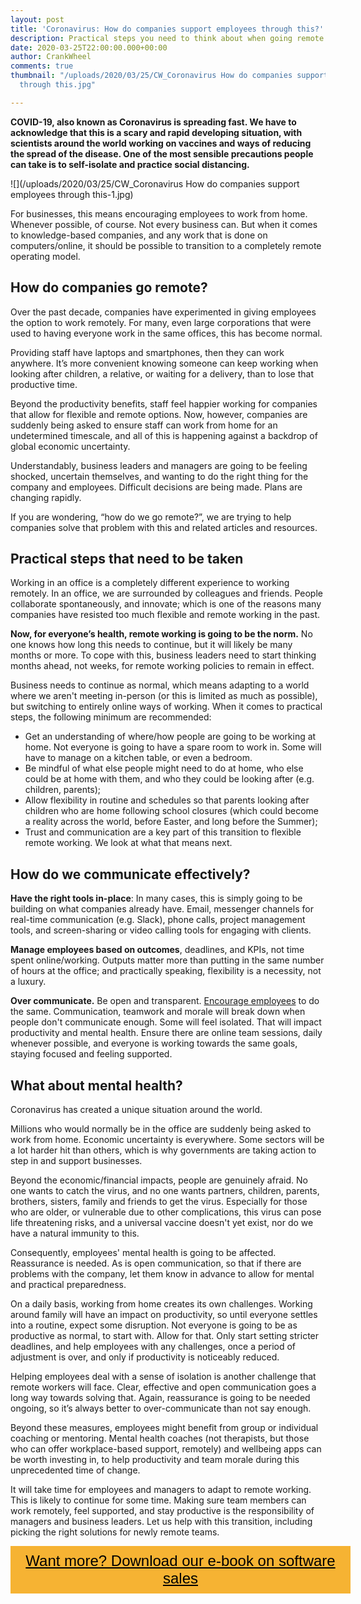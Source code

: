 ```yaml
---
layout: post
title: 'Coronavirus: How do companies support employees through this?'
description: Practical steps you need to think about when going remote
date: 2020-03-25T22:00:00.000+00:00
author: CrankWheel
comments: true
thumbnail: "/uploads/2020/03/25/CW_Coronavirus How do companies support employees
  through this.jpg"

---
```

**COVID-19, also known as Coronavirus is spreading fast. We have to acknowledge that this is a scary and rapid developing situation, with scientists around the world working on vaccines and ways of reducing the spread of the disease. One of the most sensible precautions people can take is to self-isolate and practice social distancing.**

![](/uploads/2020/03/25/CW_Coronavirus How do companies support employees through this-1.jpg)

For businesses, this means encouraging employees to work from home. Whenever possible, of course. Not every business can. But when it comes to knowledge-based companies, and any work that is done on computers/online, it should be possible to transition to a completely remote operating model.

## How do companies go remote?

Over the past decade, companies have experimented in giving employees the option to work remotely. For many, even large corporations that were used to having everyone work in the same offices, this has become normal.

Providing staff have laptops and smartphones, then they can work anywhere. It’s more convenient knowing someone can keep working when looking after children, a relative, or waiting for a delivery, than to lose that productive time.

Beyond the productivity benefits, staff feel happier working for companies that allow for flexible and remote options. Now, however, companies are suddenly being asked to ensure staff can work from home for an undetermined timescale, and all of this is happening against a backdrop of global economic uncertainty.

Understandably, business leaders and managers are going to be feeling shocked, uncertain themselves, and wanting to do the right thing for the company and employees. Difficult decisions are being made. Plans are changing rapidly.

If you are wondering, “how do we go remote?”, we are trying to help companies solve that problem with this and related articles and resources.

## Practical steps that need to be taken

Working in an office is a completely different experience to working remotely. In an office, we are surrounded by colleagues and friends. People collaborate spontaneously, and innovate; which is one of the reasons many companies have resisted too much flexible and remote working in the past.

**Now, for everyone’s health, remote working is going to be the norm.** No one knows how long this needs to continue, but it will likely be many months or more. To cope with this, business leaders need to start thinking months ahead, not weeks, for remote working policies to remain in effect.

Business needs to continue as normal, which means adapting to a world where we aren't meeting in-person (or this is limited as much as possible), but switching to entirely online ways of working. When it comes to practical steps, the following minimum are recommended:

* Get an understanding of where/how people are going to be working at home. Not everyone is going to have a spare room to work in. Some will have to manage on a kitchen table, or even a bedroom.
* Be mindful of what else people might need to do at home, who else could be at home with them, and who they could be looking after (e.g. children, parents);
* Allow flexibility in routine and schedules so that parents looking after children who are home following school closures (which could become a reality across the world, before Easter, and long before the Summer);
* Trust and communication are a key part of this transition to flexible remote working. We look at what that means next.

## How do we communicate effectively?

**Have the right tools in-place**: In many cases, this is simply going to be building on what companies already have. Email, messenger channels for real-time communication (e.g. Slack), phone calls, project management tools, and screen-sharing or video calling tools for engaging with clients.

**Manage employees based on outcomes**, deadlines, and KPIs, not time spent online/working. Outputs matter more than putting in the same number of hours at the office; and practically speaking, flexibility is a necessity, not a luxury.

**Over communicate.** Be open and transparent. [Encourage employees](https://sparkbay.com/en/culture-blog/increase-survey-participation-26) to do the same. Communication, teamwork and morale will break down when people don't communicate enough. Some will feel isolated. That will impact productivity and mental health. Ensure there are online team sessions, daily whenever possible, and everyone is working towards the same goals, staying focused and feeling supported.

## What about mental health?

Coronavirus has created a unique situation around the world.

Millions who would normally be in the office are suddenly being asked to work from home. Economic uncertainty is everywhere. Some sectors will be a lot harder hit than others, which is why governments are taking action to step in and support businesses.

Beyond the economic/financial impacts, people are genuinely afraid. No one wants to catch the virus, and no one wants partners, children, parents, brothers, sisters, family and friends to get the virus. Especially for those who are older, or vulnerable due to other complications, this virus can pose life threatening risks, and a universal vaccine doesn't yet exist, nor do we have a natural immunity to this.

Consequently, employees' mental health is going to be affected. Reassurance is needed. As is open communication, so that if there are problems with the company, let them know in advance to allow for mental and practical preparedness.

On a daily basis, working from home creates its own challenges. Working around family will have an impact on productivity, so until everyone settles into a routine, expect some disruption. Not everyone is going to be as productive as normal, to start with. Allow for that. Only start setting stricter deadlines, and help employees with any challenges, once a period of adjustment is over, and only if productivity is noticeably reduced.

Helping employees deal with a sense of isolation is another challenge that remote workers will face. Clear, effective and open communication goes a long way towards solving that. Again, reassurance is going to be needed ongoing, so it’s always better to over-communicate than not say enough.

Beyond these measures, employees might benefit from group or individual coaching or mentoring. Mental health coaches (not therapists, but those who can offer workplace-based support, remotely) and wellbeing apps can be worth investing in, to help productivity and team morale during this unprecedented time of change.

It will take time for employees and managers to adapt to remote working. This is likely to continue for some time. Making sure team members can work remotely, feel supported, and stay productive is the responsibility of managers and business leaders. Let us help with this transition, including picking the right solutions for newly remote teams.

<style> .btn-signup { padding-top: 11px !important; border-radius: 0px !important; background-color: #f6b333; text-align: center; padding: 10px 20px !important; border: 0px !important; width: 100%; margin-bottom: 20px; } .btn-signup a { color: black !important; font-family: 'Titillium Web', sans-serif; font-size: 24px !important; font-weight: normal !important; } </style>

<div class="btn-signup"><a style="cursor: pointer;" href="/sign-up-to-download">Want more? Download our e-book on software sales</a></div>